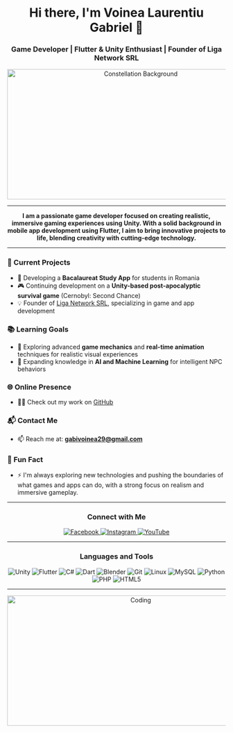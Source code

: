 <h1 align="center">
  Hi there, I'm Voinea Laurentiu Gabriel 👋
</h1>

<h3 align="center">
  Game Developer | Flutter & Unity Enthusiast | Founder of Liga Network SRL
</h3>

<p align="center">
  <img src="https://imgur.com/GVTGQ6z" alt="Constellation Background" width="600" height="300"/>
</p>

---

<p align="center">
  <strong>I am a passionate game developer focused on creating realistic, immersive gaming experiences using Unity. With a solid background in mobile app development using Flutter, I aim to bring innovative projects to life, blending creativity with cutting-edge technology.</strong>
</p>

---

### 💼 Current Projects
- 🔭 Developing a **Bacalaureat Study App** for students in Romania
- 🎮 Continuing development on a **Unity-based post-apocalyptic survival game** (Cernobyl: Second Chance)
- 💡 Founder of [Liga Network SRL](https://www.liganetwork.ro), specializing in game and app development

### 📚 Learning Goals
- 🌱 Exploring advanced **game mechanics** and **real-time animation** techniques for realistic visual experiences
- 🚀 Expanding knowledge in **AI and Machine Learning** for intelligent NPC behaviors

### 🌐 Online Presence
- 👨‍💻 Check out my work on [GitHub](https://github.com/GabiVlg)

### 📬 Contact Me
- 📫 Reach me at: **gabivoinea29@gmail.com**

### 🎉 Fun Fact
- ⚡ I'm always exploring new technologies and pushing the boundaries of what games and apps can do, with a strong focus on realism and immersive gameplay.

---

<h3 align="center">Connect with Me</h3>
<p align="center">
  <a href="https://www.facebook.com/gabivlg/" target="_blank">
    <img src="https://img.shields.io/badge/Facebook-1877F2?style=for-the-badge&logo=facebook&logoColor=white" alt="Facebook" />
  </a>
  <a href="https://instagram.com/gabi.vlg.20" target="_blank">
    <img src="https://img.shields.io/badge/Instagram-E4405F?style=for-the-badge&logo=instagram&logoColor=white" alt="Instagram" />
  </a>
  <a href="https://www.youtube.com/@gabivlg" target="_blank">
    <img src="https://img.shields.io/badge/YouTube-FF0000?style=for-the-badge&logo=youtube&logoColor=white" alt="YouTube" />
  </a>
</p>

---

<h3 align="center">Languages and Tools</h3>
<p align="center">
  <img src="https://img.shields.io/badge/-Unity-000000?style=for-the-badge&logo=unity&logoColor=white" alt="Unity" />
  <img src="https://img.shields.io/badge/-Flutter-02569B?style=for-the-badge&logo=flutter&logoColor=white" alt="Flutter" />
  <img src="https://img.shields.io/badge/-C%23-239120?style=for-the-badge&logo=c-sharp&logoColor=white" alt="C#" />
  <img src="https://img.shields.io/badge/-Dart-0175C2?style=for-the-badge&logo=dart&logoColor=white" alt="Dart" />
  <img src="https://img.shields.io/badge/-Blender-F5792A?style=for-the-badge&logo=blender&logoColor=white" alt="Blender" />
  <img src="https://img.shields.io/badge/-Git-F05032?style=for-the-badge&logo=git&logoColor=white" alt="Git" />
  <img src="https://img.shields.io/badge/-Linux-FCC624?style=for-the-badge&logo=linux&logoColor=black" alt="Linux" />
  <img src="https://img.shields.io/badge/-MySQL-4479A1?style=for-the-badge&logo=mysql&logoColor=white" alt="MySQL" />
  <img src="https://img.shields.io/badge/-Python-3776AB?style=for-the-badge&logo=python&logoColor=white" alt="Python" />
  <img src="https://img.shields.io/badge/-PHP-777BB4?style=for-the-badge&logo=php&logoColor=white" alt="PHP" />
  <img src="https://img.shields.io/badge/-HTML5-E34F26?style=for-the-badge&logo=html5&logoColor=white" alt="HTML5" />
</p>

---

<p align="center">
  <img src="https://media.giphy.com/media/l3vR85PnGsBwu1PFK/giphy.gif" alt="Coding" width="600" height="300"/>
</p>
